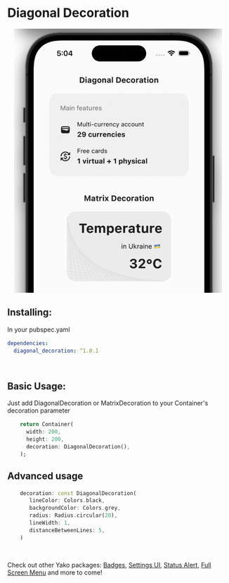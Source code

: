 # Diagonal Decoration

<p align="center">
  <img src="https://github.com/yako-dev/flutter-diagonal-decoration/blob/main/images/readme_header.png?raw=true" height="600px">
</p>


## Installing:
In your pubspec.yaml
```yaml
dependencies:
  diagonal_decoration: ^1.0.1
```
<br>

## Basic Usage:
Just add DiagonalDecoration or MatrixDecoration to your Container's decoration parameter
```dart
    return Container(
      width: 200,
      height: 200,
      decoration: DiagonalDecoration(),
    );
```
## Advanced usage
```dart
    decoration: const DiagonalDecoration(
       lineColor: Colors.black,
       backgroundColor: Colors.grey,
       radius: Radius.circular(20),
       lineWidth: 1,
       distanceBetweenLines: 5,
    )
```

<br>


Check out other Yako packages:
[Badges](https://pub.dev/packages/badges),
[Settings UI](https://pub.dev/packages/settings_ui),
[Status Alert](https://pub.dev/packages/status_alert), 
[Full Screen Menu](https://pub.dev/packages/full_screen_menu) and more to come!
